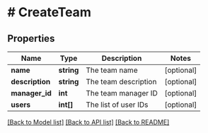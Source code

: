 # # CreateTeam

## Properties

Name | Type | Description | Notes
------------ | ------------- | ------------- | -------------
**name** | **string** | The team name | [optional]
**description** | **string** | The team description | [optional]
**manager_id** | **int** | The team manager ID | [optional]
**users** | **int[]** | The list of user IDs | [optional]

[[Back to Model list]](../../README.md#models) [[Back to API list]](../../README.md#endpoints) [[Back to README]](../../README.md)
